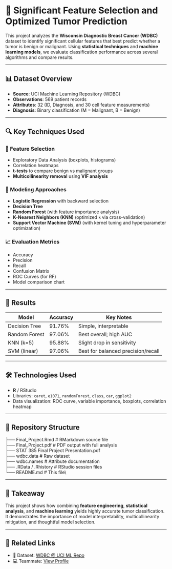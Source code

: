# 🧠 Significant Feature Selection and Optimized Tumor Prediction

This project analyzes the **Wisconsin Diagnostic Breast Cancer (WDBC)** dataset to identify significant cellular features that best predict whether a tumor is benign or malignant. Using **statistical techniques** and **machine learning models**, we evaluate classification performance across several algorithms and compare results.

---

## 📊 Dataset Overview

- **Source**: UCI Machine Learning Repository (WDBC)
- **Observations**: 569 patient records
- **Attributes**: 32 (ID, Diagnosis, and 30 cell feature measurements)
- **Diagnosis**: Binary classification (M = Malignant, B = Benign)

---

## 🔍 Key Techniques Used

### 🧪 Feature Selection
- Exploratory Data Analysis (boxplots, histograms)
- Correlation heatmaps
- **t-tests** to compare benign vs malignant groups
- **Multicollinearity removal** using **VIF analysis**

### 🧠 Modeling Approaches
- **Logistic Regression** with backward selection
- **Decision Tree**
- **Random Forest** (with feature importance analysis)
- **K-Nearest Neighbors (KNN)** (optimized `k` via cross-validation)
- **Support Vector Machine (SVM)** (with kernel tuning and hyperparameter optimization)

### 📈 Evaluation Metrics
- Accuracy
- Precision
- Recall
- Confusion Matrix
- ROC Curves (for RF)
- Model comparison chart

---

## 🥇 Results

| Model           | Accuracy | Key Notes |
|----------------|----------|-----------|
| Decision Tree  | 91.76%   | Simple, interpretable |
| Random Forest  | 97.06%   | Best overall; high AUC |
| KNN (k=5)       | 95.88%   | Slight drop in sensitivity |
| SVM (linear)   | 97.06%   | Best for balanced precision/recall |

---

## 🛠️ Technologies Used

- **R** / RStudio
- Libraries: `caret`, `e1071`, `randomForest`, `class`, `car`, `ggplot2`
- Data visualization: ROC curve, variable importance, boxplots, correlation heatmap

---

## 📁 Repository Structure

├── Final_Project.Rmd # RMarkdown source file\
├── Final_Project.pdf # PDF output with full analysis\
├── STAT 385 Final Project Presentation.pdf\
├── wdbc.data # Raw dataset\
├── wdbc.names # Attribute documentation\
├── .RData / .Rhistory # RStudio session files\
└── README.md # This file\

---

## 📌 Takeaway

This project shows how combining **feature engineering**, **statistical analysis**, and **machine learning** yields highly accurate tumor classification. It demonstrates the importance of model interpretability, multicollinearity mitigation, and thoughtful model selection.

---

## 📎 Related Links

- 📂 Dataset: [WDBC @ UCI ML Repo](https://archive.ics.uci.edu/ml/datasets/Breast+Cancer+Wisconsin+(Diagnostic))
- 💻 Teammate: [View Profile](https://www.linkedin.com/in/shareekshaffie/)
